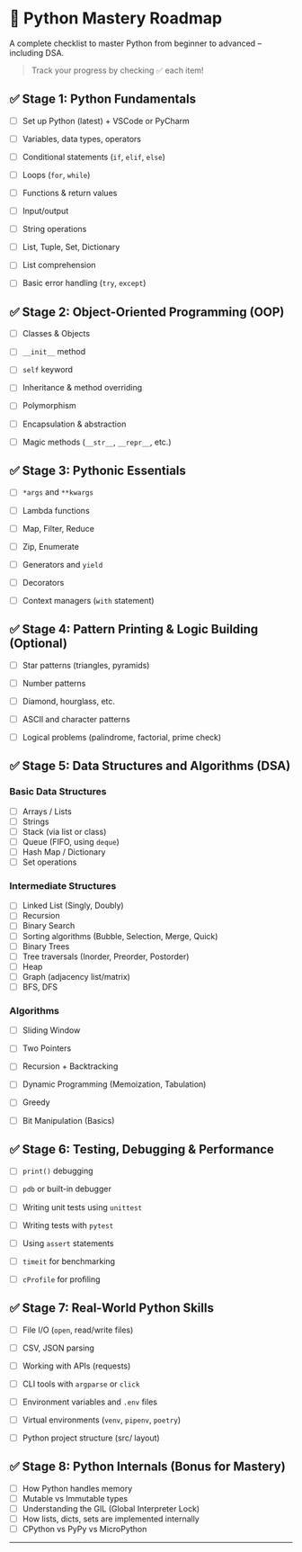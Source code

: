 


# 🐍 Python Mastery Roadmap 

A complete checklist to master Python from beginner to advanced – including DSA.

> Track your progress by checking ✅ each item!



## ✅ Stage 1: Python Fundamentals

* [ ]  Set up Python (latest) + VSCode or PyCharm
* [ ]  Variables, data types, operators
* [ ]  Conditional statements (`if`, `elif`, `else`)
* [ ]  Loops (`for`, `while`)
* [ ]  Functions & return values
* [ ]  Input/output
* [ ]  String operations
* [ ]  List, Tuple, Set, Dictionary
* [ ]  List comprehension
* [ ]  Basic error handling (`try`, `except`)


## ✅ Stage 2: Object-Oriented Programming (OOP)

* [ ]  Classes & Objects
* [ ]  `__init__` method
* [ ]  `self` keyword
* [ ]  Inheritance & method overriding
* [ ]  Polymorphism
* [ ]  Encapsulation & abstraction
* [ ]  Magic methods (`__str__`, `__repr__`, etc.)



## ✅ Stage 3: Pythonic Essentials

* [ ]  `*args` and `**kwargs`
* [ ]  Lambda functions
* [ ]  Map, Filter, Reduce
* [ ]  Zip, Enumerate
* [ ]  Generators and `yield`
* [ ]  Decorators
* [ ]  Context managers (`with` statement)



## ✅ Stage 4: Pattern Printing & Logic Building (Optional)

* [ ]  Star patterns (triangles, pyramids)
* [ ]  Number patterns
* [ ]  Diamond, hourglass, etc.
* [ ]  ASCII and character patterns
* [ ]  Logical problems (palindrome, factorial, prime check)



## ✅ Stage 5: Data Structures and Algorithms (DSA)

### Basic Data Structures

* [ ]  Arrays / Lists
* [ ]  Strings
* [ ]  Stack (via list or class)
* [ ]  Queue (FIFO, using `deque`)
* [ ]  Hash Map / Dictionary
* [ ]  Set operations

### Intermediate Structures

* [ ]  Linked List (Singly, Doubly)
* [ ]  Recursion
* [ ]  Binary Search
* [ ]  Sorting algorithms (Bubble, Selection, Merge, Quick)
* [ ]  Binary Trees
* [ ]  Tree traversals (Inorder, Preorder, Postorder)
* [ ]  Heap
* [ ]  Graph (adjacency list/matrix)
* [ ]  BFS, DFS

### Algorithms

* [ ]  Sliding Window
* [ ]  Two Pointers
* [ ]  Recursion + Backtracking
* [ ]  Dynamic Programming (Memoization, Tabulation)
* [ ]  Greedy
* [ ]  Bit Manipulation (Basics)



## ✅ Stage 6: Testing, Debugging & Performance

* [ ]  `print()` debugging
* [ ]  `pdb` or built-in debugger
* [ ]  Writing unit tests using `unittest`
* [ ]  Writing tests with `pytest`
* [ ]  Using `assert` statements
* [ ]  `timeit` for benchmarking
* [ ]  `cProfile` for profiling



## ✅ Stage 7: Real-World Python Skills

* [ ]  File I/O (`open`, read/write files)
* [ ]  CSV, JSON parsing
* [ ]  Working with APIs (requests)
* [ ]  CLI tools with `argparse` or `click`
* [ ]  Environment variables and `.env` files
* [ ]  Virtual environments (`venv`, `pipenv`, `poetry`)
* [ ]  Python project structure (src/ layout)



## ✅ Stage 8: Python Internals (Bonus for Mastery)

* [ ]  How Python handles memory
* [ ]  Mutable vs Immutable types
* [ ]  Understanding the GIL (Global Interpreter Lock)
* [ ]  How lists, dicts, sets are implemented internally
* [ ]  CPython vs PyPy vs MicroPython

---





